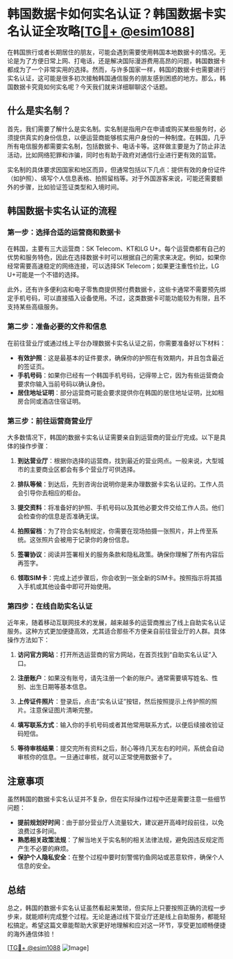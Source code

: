 # 韩国数据卡如何实名认证？韩国数据卡实名认证全攻略[[TG💪+ @esim1088](https://t.me/s/esim1088)]

在韩国旅行或者长期居住的朋友，可能会遇到需要使用韩国本地数据卡的情况。无论是为了方便日常上网、打电话，还是解决国际漫游费用高昂的问题，韩国数据卡都成为了一个非常实用的选择。然而，与许多国家一样，韩国的数据卡也需要进行实名认证，这可能是很多初次接触韩国通信服务的朋友感到困惑的地方。那么，韩国数据卡究竟如何实名呢？今天我们就来详细聊聊这个话题。

## 什么是实名制？

首先，我们需要了解什么是实名制。实名制是指用户在申请或购买某些服务时，必须提供真实的身份信息，以便运营商能够核实用户身份的一种制度。在韩国，几乎所有电信服务都需要实名制，包括数据卡、电话卡等。这样做主要是为了防止非法活动，比如网络犯罪和诈骗，同时也有助于政府对通信行业进行更有效的监管。

实名制的具体要求因国家和地区而异，但通常包括以下几点：提供有效的身份证件（如护照）、填写个人信息表格、拍照留档等。对于外国游客来说，可能还需要额外的步骤，比如验证签证类型和入境时间。

## 韩国数据卡实名认证的流程

### 第一步：选择合适的运营商和数据卡

在韩国，主要有三大运营商：SK Telecom、KT和LG U+。每个运营商都有自己的优势和服务特色，因此在选择数据卡时可以根据自己的需求来决定。例如，如果你经常需要高速稳定的网络连接，可以选择SK Telecom；如果更注重性价比，LG U+可能是一个不错的选择。

此外，还有许多便利店和电子零售商提供预付费数据卡，这些卡通常不需要预先绑定手机号码，可以直接插入设备使用。不过，这类数据卡可能功能较为有限，且不支持某些高级服务。

### 第二步：准备必要的文件和信息

在前往营业厅或通过线上平台办理数据卡实名认证之前，你需要准备好以下材料：

- **有效护照**：这是最基本的证件要求，确保你的护照在有效期内，并且包含最近的签证页。
- **手机号码**：如果你已经有一个韩国手机号码，记得带上它，因为有些运营商会要求你输入当前号码以确认身份。
- **居住地址证明**：部分运营商可能会要求提供你在韩国的居住地址证明，比如租房合同或酒店住宿证明。

### 第三步：前往运营商营业厅

大多数情况下，韩国的数据卡实名认证需要亲自到运营商的营业厅完成。以下是具体的操作步骤：

1. **到达营业厅**：根据你选择的运营商，找到最近的营业网点。一般来说，大型城市的主要商业区都会有多个营业厅可供选择。
   
2. **排队等候**：到达后，先到咨询台说明你是来办理数据卡实名认证的。工作人员会引导你去相应的柜台。

3. **提交资料**：将准备好的护照、手机号码以及其他必要文件交给工作人员。他们会检查你的信息是否准确无误。

4. **拍照留档**：为了符合实名制规定，你需要在现场拍摄一张照片，并上传至系统。这张照片会被用于记录你的身份信息。

5. **签署协议**：阅读并签署相关的服务条款和隐私政策。确保你理解了所有内容后再签字。

6. **领取SIM卡**：完成上述步骤后，你会收到一张全新的SIM卡。按照指示将其插入手机或其他设备中即可开始使用。

### 第四步：在线自助实名认证

近年来，随着移动互联网技术的发展，越来越多的运营商推出了线上自助实名认证服务。这种方式更加便捷高效，尤其适合那些不方便亲自前往营业厅的人群。具体操作方法如下：

1. **访问官方网站**：打开所选运营商的官方网站，在首页找到“自助实名认证”入口。

2. **注册账户**：如果没有账号，请先注册一个新的账户。通常需要填写姓名、性别、出生日期等基本信息。

3. **上传证件照片**：登录后，点击“实名认证”按钮，然后按照提示上传护照的照片。注意保证图片清晰完整。

4. **填写联系方式**：输入你的手机号码或者其他常用联系方式，以便后续接收验证码短信。

5. **等待审核结果**：提交完所有资料之后，耐心等待几天左右的时间，系统会自动审核你的信息。一旦通过审核，就可以正常使用数据卡了。

## 注意事项

虽然韩国的数据卡实名认证并不复杂，但在实际操作过程中还是需要注意一些细节问题：

- **提前规划好时间**：由于部分营业厅人流量较大，建议避开高峰时段前往，以免浪费过多时间。
- **熟悉相关政策法规**：了解当地关于实名制的相关法律法规，避免因违反规定而产生不必要的麻烦。
- **保护个人隐私安全**：在整个过程中要时刻警惕钓鱼网站或恶意软件，确保个人信息的安全。

## 总结

总之，韩国的数据卡实名认证虽然看起来繁琐，但实际上只要按照正确的流程一步步来，就能顺利完成整个过程。无论是通过线下营业厅还是线上自助服务，都能轻松搞定。希望这篇文章能帮助大家更好地理解和应对这一环节，享受更加顺畅便捷的海外通信体验！

[[TG💪+ @esim1088](https://t.me/s/esim1088) ![Image](https://i.postimg.cc/4NQfJmqS/Snipaste-2025-05-13-00-14-12.png)]